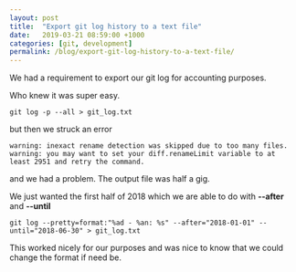 ```yaml
---
layout: post
title:  "Export git log history to a text file"
date:   2019-03-21 08:59:00 +1000
categories: [git, development]
permalink: /blog/export-git-log-history-to-a-text-file/
---
```



We had a requirement to export our git log for accounting purposes.

Who knew it was super easy.

```
git log -p --all > git_log.txt
```


but then we struck an error

```
warning: inexact rename detection was skipped due to too many files.
warning: you may want to set your diff.renameLimit variable to at least 2951 and retry the command.
```


and we had a problem. The output file was half a gig.

We just wanted the first half of 2018 which we are able to do with **--after** and **--until**

```
git log --pretty=format:"%ad - %an: %s" --after="2018-01-01" --until="2018-06-30" > git_log.txt
```

This worked nicely for our purposes and was nice to know that we could change the format if need be.

